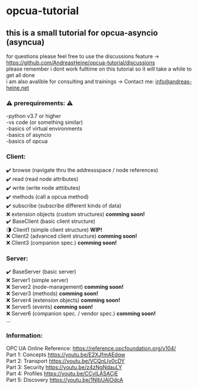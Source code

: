 # opcua-tutorial  
  
## this is a small tutorial for opcua-asyncio (asyncua)  
  
for questions please feel free to use the discussions feature -> https://github.com/AndreasHeine/opcua-tutorial/discussions  
please remember i dont work fulltime on this tutorial so it will take a while to get all done  
i am also avalible for consulting and trainings -> Contact me: info@andreas-heine.net  
  
### :warning: **prerequirements:** :warning:  
-python v3.7 or higher  
-vs code (or something similar)  
-basics of virtual environments  
-basics of asyncio  
-basics of opcua  
  
### Client:  
:heavy_check_mark: browse (navigate thru the addressspace / node references)  
:heavy_check_mark: read (read node attributes)  
:heavy_check_mark: write (write node atttibutes)  
:heavy_check_mark: methods (call a opcua method)  
:heavy_check_mark: subscribe (subscribe different kinds of data)  
:x: extension objects (custom structures) __comming soon!__  
:heavy_check_mark: BaseClient (basic client structure)  
:last_quarter_moon: Client1 (simple client structure) __WIP!__  
:x: Client2 (advanced client structure) __comming soon!__  
:x: Client3 (companion spec.) __comming soon!__  
  
### Server:  
:heavy_check_mark: BaseServer (basic server)  
:x: Server1 (simple server)  
:x: Server2 (node-management) __comming soon!__  
:x: Server3 (methods) __comming soon!__  
:x: Server4 (extension objects) __comming soon!__  
:x: Server5 (events) __comming soon!__  
:x: Server6 (companion spec. / vendor spec.) __comming soon!__  
...  
  
### Information:  
OPC UA Online Reference: https://reference.opcfoundation.org/v104/  
Part 1: Concepts https://youtu.be/E2XJfmAEdqw  
Part 2: Transport https://youtu.be/VCQnLIy0cDY   
Part 3: Security https://youtu.be/z4zNgNdauLY  
Part 4: Profiles https://youtu.be/CCvlLASACjE  
Part 5: Discovery https://youtu.be/1NlbUAlOdcA  
